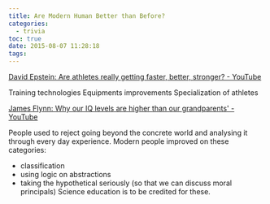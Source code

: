 ```yaml
---
title: Are Modern Human Better than Before?
categories:
  - trivia
toc: true
date: 2015-08-07 11:28:18
tags:
---
```



[David Epstein: Are athletes really getting faster, better, stronger? - YouTube](https://www.youtube.com/watch?v=8COaMKbNrX0)

Training technologies
Equipments improvements
Specialization of athletes

[James Flynn: Why our IQ levels are higher than our grandparents' - YouTube](https://www.youtube.com/watch?v=9vpqilhW9uI)

People used to reject going beyond the concrete world and analysing it through every day experience.
Modern people improved on these categories: 
- classification
- using logic on abstractions
- taking the hypothetical seriously (so that we can discuss moral principals)
Science education is to be credited for these.

